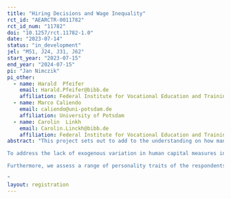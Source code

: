 ```yaml
---
title: "Hiring Decisions and Wage Inequality"
rct_id: "AEARCTR-0011782"
rct_id_num: "11782"
doi: "10.1257/rct.11782-1.0"
date: "2023-07-14"
status: "in_development"
jel: "M51, J24, J31, J62"
start_year: "2023-07-15"
end_year: "2024-07-15"
pi: "Jan Nimczik"
pi_other:
  - name: Harald  Pfeifer
    email: Harald.Pfeifer@bibb.de
    affiliation: Federal Institute for Vocational Education and Training, Maastricht University
  - name: Marco Caliendo
    email: caliendo@uni-potsdam.de
    affiliation: University of Potsdam
  - name: Carolin  Linkh
    email: Carolin.Linckh@bibb.de
    affiliation: Federal Institute for Vocational Education and Training, Maastricht University
abstract: "This project sets out to add to the understanding on how managers make their hiring and wage setting decisions in German establishments. We start from the question to what extent wages and hiring decisions depend on believes about the return to individual characteristics, in particular the returns to four different types of human capital (general human capital as well as firm-, occupation-, and task-specific experience). 
To address the lack of exogenous variation in human capital measures in observational data, we design a conjoint survey experiment that creates random variation in the characteristics of potential hires. We then let actual decision makers in German establishments evaluate these randomly generated candidate profiles. The conjoint survey experiment is anchored in the BIBB Cost-Benefit Survey 2022/23. We randomly vary the gender and expected performance of the potential hires as well as their general human capital, occupational experience, firm-specific experience, and task-specific experience. Based on random variation in these individual characteristics, we assess the perceived return to these different types of individual-level human capital. 
Furthermore, we assess a range of personality traits of the respondents and plan to analyze the interaction between the decision makers’ personality and their choices. Finally, we aim to link the data from our questionnaire to administrative linked employer-employee data from the German Institute for Employment Research (IAB). This link will allow us to quantify the contribution of (heterogeneity in) believes about the importance of different types of HC to overall wage inequality. 
"
layout: registration
---
```


